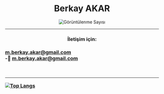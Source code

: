 <h1 align="center"> Berkay AKAR</h1>

<p align="center"> <img src="https://komarev.com/ghpvc/?username=mberkayakar" alt="Görüntülenme Sayısı" /> </p>

<hr>
<h3 align="center">İletişim için:<h3>
 
 <a href="m.berkay.akar@gmail.com">m.berkay.akar@gmail.com</a><br>
-📧 [m.berkay.akar@gmail.com](mailto:m.berkay.akar@gmail.com?subject=[GitHub]%20Source%20Han%20Sans)
 
  
  <br>
 


 
<hr>
 
[![Top Langs](https://github-readme-stats.vercel.app/api/top-langs/?username=anuraghazra&layout=compact)](https://github.com/anuraghazra/github-readme-stats)
 

 

 

 
